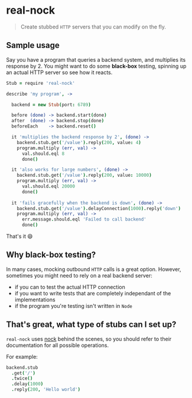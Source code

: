 # real-nock

> Create stubbed `HTTP` servers that you can modify on the fly.

## Sample usage

Say you have a program that queries a backend system, and multiplies its response by 2.
You might want to do some **black-box** testing, spinning up an actual HTTP server
so see how it reacts.

```coffee
Stub = require 'real-nock'

describe 'my program', ->

  backend = new Stub(port: 6789)

  before (done) -> backend.start(done)
  after  (done) -> backend.stop(done)
  beforeEach    -> backend.reset()

  it 'multiplies the backend response by 2', (done) ->
    backend.stub.get('/value').reply(200, value: 4)
    program.multiply (err, val) ->
      val.should.eql 8
      done()

  it 'also works for large numbers', (done) ->
    backend.stub.get('/value').reply(200, value: 10000)
    program.multiply (err, val) ->
      val.should.eql 20000
      done()
      
  it 'fails gracefully when the backend is down', (done) ->
    backend.stub.get('/value').delayConnection(1000).reply('down')
    program.multiply (err, val) ->
      err.message.should.eql 'Failed to call backend'
      done()
```

That's it :smile:

## Why black-box testing?

In many cases, mocking outbound `HTTP` calls is a great option.
However, sometimes you might need to rely on a real backend server:

- if you can to test the actual HTTP connection
- if you want to write tests that are completely independant of the implementations
- if the program you're testing isn't written in `Node`

## That's great, what type of stubs can I set up?

`real-nock` uses [nock](https://github.com/pgte/nock) behind the scenes,
so you should refer to their documentation for all possible operations.

For example:

```coffee
backend.stub
  .get('/')
  .twice()
  .delay(1000)
  .reply(200, 'Hello world')
```
